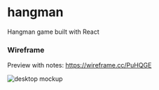 # hangman
Hangman game built with React

### Wireframe

Preview with notes: https://wireframe.cc/PuHQGE

![desktop mockup](readme_images/moskup_desktop.png)